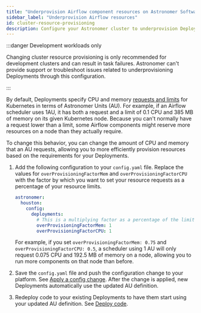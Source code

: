 ```yaml
---
title: "Underprovision Airflow component resources on Astronomer Software"
sidebar_label: "Underprovision Airflow resources"
id: cluster-resource-provisioning
description: Configure your Astronomer cluster to underprovision Deployment resources.
---
```


:::danger Development workloads only

Changing cluster resource provisioning is only recommended for development clusters and can result in task failures. Astronomer can't provide support or troubleshoot issues related to underprovisioning Deployments through this configuration.

:::

By default, Deployments specify CPU and memory [requests and limits](https://kubernetes.io/docs/concepts/configuration/manage-resources-containers/#requests-and-limits) for Kubernetes in terms of Astronomer Units (AU). For example, if an Airflow scheduler uses 1AU, it has both a request and a limit of 0.1 CPU and 385 MB of memory on its given Kubernetes node. Because you can't normally have a request lower than a limit, some Airflow components might reserve more resources on a node than they actually require.

To change this behavior, you can change the amount of CPU and memory that an AU requests, allowing you to more efficiently provision resources based on the requirements for your Deployments. 

1. Add the following configuration to your `config.yaml` file. Replace the values for `overProvisioningFactorMem` and `overProvisioningFactorCPU` with the factor by which you want to set your resource requests as a percentage of your resource limits.

    ```yaml
    astronomer:
      houston:
        config:
          deployments:
            # This is a multiplying factor as a percentage of the limits. Defaults to 1
            overProvisioningFactorMem: 1
            overProvisioningFactorCPU: 1
    ```

    For example, if you set `overProvisioningFactorMem: 0.75` and `overProvisioningFactorCPU: 0.5`, a scheduler using 1 AU will only request 0.075 CPU and 192.5 MB of memory on a node, allowing you to run more components on that node than before.

2. Save the `config.yaml` file and push the configuration change to your platform. See [Apply a config change](apply-platform-config.md). After the change is applied, new Deployments automatically use the updated AU definition.
3. Redeploy code to your existing Deployments to have them start using your updated AU definition. See [Deploy code](deploy-cli.md).
